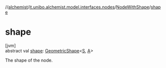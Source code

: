 //[alchemist](../../../index.md)/[it.unibo.alchemist.model.interfaces.nodes](../index.md)/[NodeWithShape](index.md)/[shape](shape.md)

# shape

[jvm]\
abstract val [shape](shape.md): [GeometricShape](../../it.unibo.alchemist.model.interfaces.geometry/-geometric-shape/index.md)<[S](index.md), [A](index.md)>

The shape of the node.
